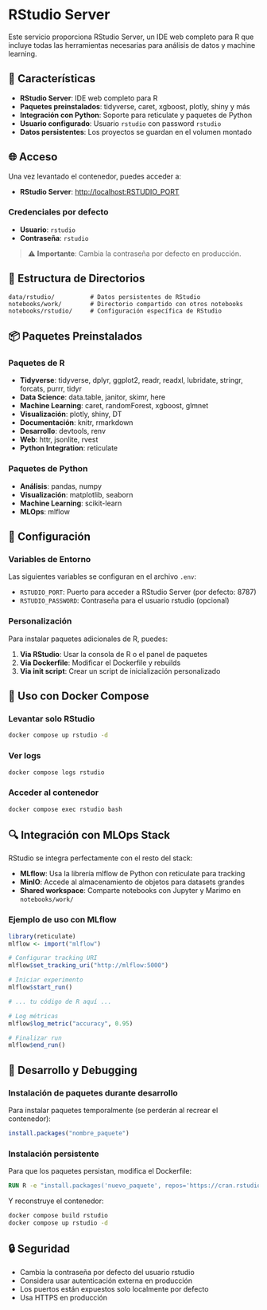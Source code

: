 # RStudio Server

Este servicio proporciona RStudio Server, un IDE web completo para R que incluye todas las herramientas necesarias para análisis de datos y machine learning.

## 🚀 Características

- **RStudio Server**: IDE web completo para R
- **Paquetes preinstalados**: tidyverse, caret, xgboost, plotly, shiny y más
- **Integración con Python**: Soporte para reticulate y paquetes de Python
- **Usuario configurado**: Usuario `rstudio` con password `rstudio`
- **Datos persistentes**: Los proyectos se guardan en el volumen montado

## 🌐 Acceso

Una vez levantado el contenedor, puedes acceder a:

- **RStudio Server**: [http://localhost:RSTUDIO_PORT](http://localhost:8787)

### Credenciales por defecto

- **Usuario**: `rstudio`
- **Contraseña**: `rstudio`

> ⚠️ **Importante**: Cambia la contraseña por defecto en producción.

## 📁 Estructura de Directorios

```
data/rstudio/          # Datos persistentes de RStudio
notebooks/work/        # Directorio compartido con otros notebooks
notebooks/rstudio/     # Configuración específica de RStudio
```

## 📦 Paquetes Preinstalados

### Paquetes de R

- **Tidyverse**: tidyverse, dplyr, ggplot2, readr, readxl, lubridate, stringr, forcats, purrr, tidyr
- **Data Science**: data.table, janitor, skimr, here
- **Machine Learning**: caret, randomForest, xgboost, glmnet
- **Visualización**: plotly, shiny, DT
- **Documentación**: knitr, rmarkdown
- **Desarrollo**: devtools, renv
- **Web**: httr, jsonlite, rvest
- **Python Integration**: reticulate

### Paquetes de Python

- **Análisis**: pandas, numpy
- **Visualización**: matplotlib, seaborn
- **Machine Learning**: scikit-learn
- **MLOps**: mlflow

## 🔧 Configuración

### Variables de Entorno

Las siguientes variables se configuran en el archivo `.env`:

- `RSTUDIO_PORT`: Puerto para acceder a RStudio Server (por defecto: 8787)
- `RSTUDIO_PASSWORD`: Contraseña para el usuario rstudio (opcional)

### Personalización

Para instalar paquetes adicionales de R, puedes:

1. **Via RStudio**: Usar la consola de R o el panel de paquetes
2. **Via Dockerfile**: Modificar el Dockerfile y rebuilds
3. **Via init script**: Crear un script de inicialización personalizado

## 🐳 Uso con Docker Compose

### Levantar solo RStudio

```bash
docker compose up rstudio -d
```

### Ver logs

```bash
docker compose logs rstudio
```

### Acceder al contenedor

```bash
docker compose exec rstudio bash
```

## 🔍 Integración con MLOps Stack

RStudio se integra perfectamente con el resto del stack:

- **MLflow**: Usa la librería mlflow de Python con reticulate para tracking
- **MinIO**: Accede al almacenamiento de objetos para datasets grandes
- **Shared workspace**: Comparte notebooks con Jupyter y Marimo en `notebooks/work/`

### Ejemplo de uso con MLflow

```r
library(reticulate)
mlflow <- import("mlflow")

# Configurar tracking URI
mlflow$set_tracking_uri("http://mlflow:5000")

# Iniciar experimento
mlflow$start_run()

# ... tu código de R aquí ...

# Log métricas
mlflow$log_metric("accuracy", 0.95)

# Finalizar run
mlflow$end_run()
```

## 🚀 Desarrollo y Debugging

### Instalación de paquetes durante desarrollo

Para instalar paquetes temporalmente (se perderán al recrear el contenedor):

```r
install.packages("nombre_paquete")
```

### Instalación persistente

Para que los paquetes persistan, modifica el Dockerfile:

```dockerfile
RUN R -e "install.packages('nuevo_paquete', repos='https://cran.rstudio.com/')"
```

Y reconstruye el contenedor:

```bash
docker compose build rstudio
docker compose up rstudio -d
```

## 🔒 Seguridad

- Cambia la contraseña por defecto del usuario rstudio
- Considera usar autenticación externa en producción
- Los puertos están expuestos solo localmente por defecto
- Usa HTTPS en producción